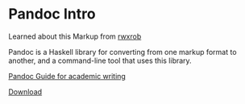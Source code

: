 # Pandoc Intro

Learned about this Markup from [rwxrob](https://twitch.tv/rwxrob)

<p>Pandoc is a Haskell library for converting from one markup format to another, and a command-line tool that uses this library.</p>

[Pandoc Guide for academic writing](https://programminghistorian.org/en/lessons/sustainable-authorship-in-plain-text-using-pandoc-and-markdown)

[Download](https://pandoc.org/installing.html)
